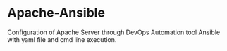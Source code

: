 # Apache-Ansible
Configuration of Apache Server through DevOps Automation tool Ansible with yaml file and cmd line execution.

